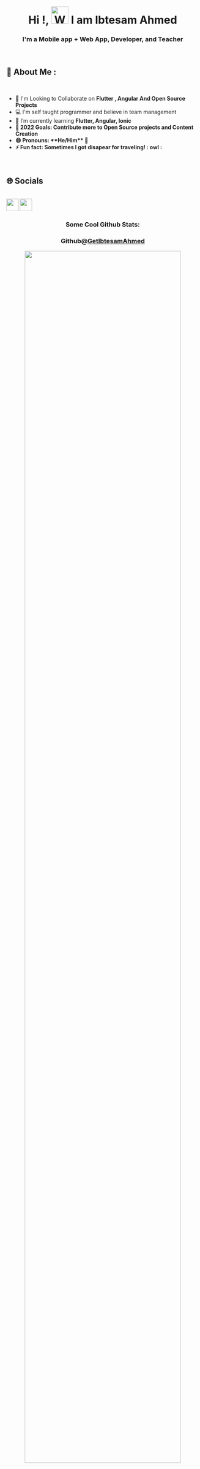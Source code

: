 <h1 align="center"> Hi !, <img src="https://raw.githubusercontent.com/nixin72/nixin72/master/wave.gif" 
         alt="Waving hand animated gif"
         height="45"
         width="45" /> I am Ibtesam Ahmed </h1>
<h3 align="center">I'm a Mobile app + Web App, Developer, and Teacher</h3>	 
<br>
<h2>💫 About Me :</h2>
<br/>

<div>
  <ul>
    <li>👯 I'm Looking to Collaborate on  <b>Flutter , Angular And Open Source Projects</b></li>
    <li>💻 I'm self taught programmer and believe in team management</li>
    <li>🌱 I’m currently learning <b>Flutter, Angular, Ionic<b></li>
    <li>🥅 2022 Goals: Contribute more to Open Source projects and Content Creation</li>
    <!-- <li>💬 Ask me anything about <a href="https://discord.com/users/999634986481225768">here</a>! I'm always open to help!</li> -->
    <li>😄 Pronouns: **He/Him** 💁‍</li>
    <li>⚡ Fun fact: Sometimes I got disapear for traveling! : owl :</li>
</ul>
</div>

<br>
<h2>🌐 Socials</h2>
<br/>
<a href="https://www.linkedin.com/in/ibtesam-ahmed-380196105/">
  <img align="left" width="32px" src="https://cdn-icons-png.flaticon.com/512/174/174857.png"  />
</a>
<a href="mailto:getibtesam@gmail.com">
  <img align="left" width="32px" src="https://cdn-icons-png.flaticon.com/512/281/281769.png" />
</a>

<br/>
<br/>



<div align="center">
 <h3>Some Cool Github Stats:</h3> 
</div>
<h3 align="center">Github@<a href="https://github.com/GetIbetsamAhmed">GetIbtesamAhmed</a></h3> 
<p align="center">
  <img width="90%" src="https://github-readme-stats.vercel.app/api?username=GetIbetsamAhmed&show_icons=true&theme=dark" />
</p>

<h3 align="center">Github@<a href="https://github.com/GetIbetsamAhmed">GetIbtesamAhmed</a></h3> 
<p align="center">
  <img width="90%" src="https://github-readme-streak-stats.herokuapp.com/?user=GetIbetsamAhmed&theme=dark" />
</p>

[![@ibtesam's Holopin board](https://holopin.io/api/user/board?user=ibtesam)](https://holopin.io/@ibtesam)


<div align="center">

### Show some ❤️ by starring some of the repositories!

</div>
